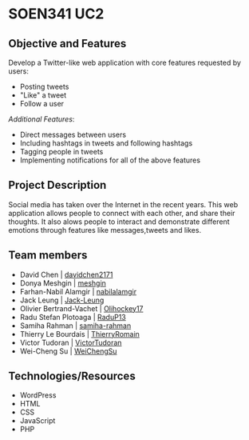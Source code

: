 # SOEN341 UC2

## Objective and Features
Develop a Twitter-like web application with core features requested by users:
- Posting tweets
- "Like" a tweet
- Follow a user

*Additional Features*:
- Direct messages between users 
- Including hashtags in tweets and following hashtags
- Tagging people in tweets
- Implementing notifications for all of the above features  

## Project Description
Social media has taken over the Internet in the recent years. This web application allows people to connect with each other, and share their thoughts. It also alows people to interact and demonstrate different emotions through features like messages,tweets and likes.

## Team members
- David Chen | [davidchen2171](https://github.com/davidchen2171)
- Donya Meshgin | [meshgin](https://github.com/meshgin)
- Farhan-Nabil Alamgir | [nabilalamgir](https://github.com/nabilalamgir)
- Jack Leung | [Jack-Leung](https://github.com/Jack-Leung)
- Olivier Bertrand-Vachet | [Olihockey17](https://github.com/Olihockey17)
- Radu Stefan Plotoaga | [RaduP13](https://github.com/RaduP13)
- Samiha Rahman | [samiha-rahman](https://github.com/samiha-rahman)
- Thierry Le Bourdais | [ThierryRomain](https://github.com/ThierryRomain)
- Victor Tudoran | [VictorTudoran](https://github.com/VictorTudoran)
- Wei-Cheng Su | [WeiChengSu](https://github.com/WeiChengSu)

## Technologies/Resources
- WordPress
- HTML
- CSS
- JavaScript
- PHP
